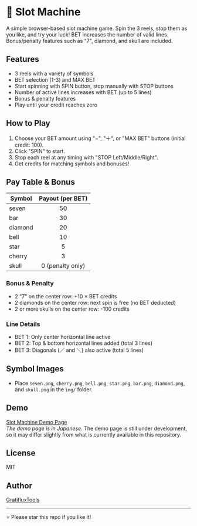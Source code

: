 # 🎰 Slot Machine

A simple browser-based slot machine game. Spin the 3 reels, stop them as you like, and try your luck! BET increases the number of valid lines. Bonus/penalty features such as "7", diamond, and skull are included.

## Features

- 3 reels with a variety of symbols
- BET selection (1-3) and MAX BET
- Start spinning with SPIN button, stop manually with STOP buttons
- Number of active lines increases with BET (up to 5 lines)
- Bonus & penalty features
- Play until your credit reaches zero

## How to Play

1. Choose your BET amount using "−", "＋", or "MAX BET" buttons (initial credit: 100).
2. Click "SPIN" to start.
3. Stop each reel at any timing with "STOP Left/Middle/Right".
4. Get credits for matching symbols and bonuses!

## Pay Table & Bonus

| Symbol      | Payout (per BET)  |
|-------------|:-----------------:|
| seven       |       50          |
| bar         |       30          |
| diamond     |       20          |
| bell        |       10          |
| star        |        5          |
| cherry      |        3          |
| skull       |  0 (penalty only) |

### Bonus & Penalty

- 2 "7" on the center row: +10 × BET credits
- 2 diamonds on the center row: next spin is free (no BET deducted)
- 2 or more skulls on the center row: -100 credits

### Line Details

- BET 1: Only center horizontal line active
- BET 2: Top & bottom horizontal lines added (total 3 lines)
- BET 3: Diagonals (／ and ＼) also active (total 5 lines)

## Symbol Images

- Place `seven.png`, `cherry.png`, `bell.png`, `star.png`, `bar.png`, `diamond.png`, and `skull.png` in the `img/` folder.

## Demo

[Slot Machine Demo Page](https://ss872927.stars.ne.jp/slot/)  
*The demo page is in Japanese.*
The demo page is still under development, so it may differ slightly from what is currently available in this repository.

## License

MIT

## Author

[GratifluxTools](https://github.com/GratifluxTools/slot-machine.git)

---

⭐ Please star this repo if you like it!

